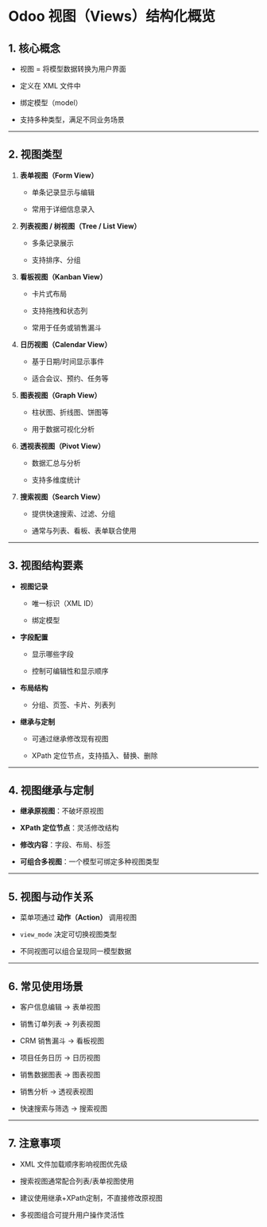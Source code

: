 # Odoo 视图（Views）结构化概览

## 1. 核心概念

- 视图 = 将模型数据转换为用户界面
    
- 定义在 XML 文件中
    
- 绑定模型（model）
    
- 支持多种类型，满足不同业务场景
    

---

## 2. 视图类型

1. **表单视图（Form View）**
    
    - 单条记录显示与编辑
        
    - 常用于详细信息录入
        
2. **列表视图 / 树视图（Tree / List View）**
    
    - 多条记录展示
        
    - 支持排序、分组
        
3. **看板视图（Kanban View）**
    
    - 卡片式布局
        
    - 支持拖拽和状态列
        
    - 常用于任务或销售漏斗
        
4. **日历视图（Calendar View）**
    
    - 基于日期/时间显示事件
        
    - 适合会议、预约、任务等
        
5. **图表视图（Graph View）**
    
    - 柱状图、折线图、饼图等
        
    - 用于数据可视化分析
        
6. **透视表视图（Pivot View）**
    
    - 数据汇总与分析
        
    - 支持多维度统计
        
7. **搜索视图（Search View）**
    
    - 提供快速搜索、过滤、分组
        
    - 通常与列表、看板、表单联合使用
        

---

## 3. 视图结构要素

- **视图记录**
    
    - 唯一标识（XML ID）
        
    - 绑定模型
        
- **字段配置**
    
    - 显示哪些字段
        
    - 控制可编辑性和显示顺序
        
- **布局结构**
    
    - 分组、页签、卡片、列表列
        
- **继承与定制**
    
    - 可通过继承修改现有视图
        
    - XPath 定位节点，支持插入、替换、删除
        

---

## 4. 视图继承与定制

- **继承原视图**：不破坏原视图
    
- **XPath 定位节点**：灵活修改结构
    
- **修改内容**：字段、布局、标签
    
- **可组合多视图**：一个模型可绑定多种视图类型
    

---

## 5. 视图与动作关系

- 菜单项通过 **动作（Action）** 调用视图
    
- `view_mode` 决定可切换视图类型
    
- 不同视图可以组合呈现同一模型数据
    

---

## 6. 常见使用场景

- 客户信息编辑 → 表单视图
    
- 销售订单列表 → 列表视图
    
- CRM 销售漏斗 → 看板视图
    
- 项目任务日历 → 日历视图
    
- 销售数据图表 → 图表视图
    
- 销售分析 → 透视表视图
    
- 快速搜索与筛选 → 搜索视图
    

---

## 7. 注意事项

- XML 文件加载顺序影响视图优先级
    
- 搜索视图通常配合列表/表单视图使用
    
- 建议使用继承+XPath定制，不直接修改原视图
    
- 多视图组合可提升用户操作灵活性